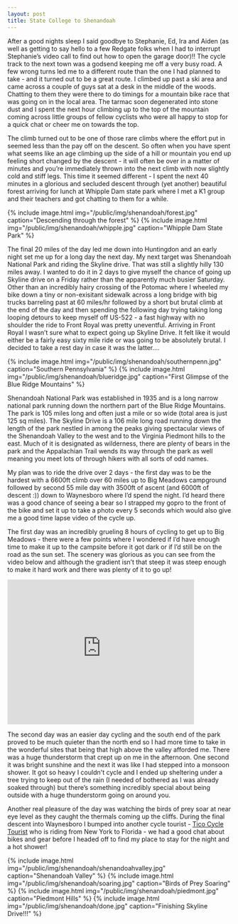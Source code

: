```yaml
---
layout: post
title: State College to Shenandoah 
---
```


After a good nights sleep I said goodbye to Stephanie, Ed, Ira and Aiden (as well as getting to say hello to a few Redgate folks when I had to interrupt Stephanie’s video call to find out how to open the garage door)!! The cycle track to the next town was a godsend keeping me off a very busy road. A few wrong turns led me to a different route than the one I had planned to take - and it turned out to be a great route. I climbed up past a ski area and came across a couple of guys sat at a desk in the middle of the woods. Chatting to them they were there to do timings for a mountain bike race that was going on in the local area. The tarmac soon degenerated into stone dust and I spent the next hour climbing up to the top of the mountain coming across little groups of fellow cyclists who were all happy to stop for a quick chat or cheer me on towards the top. 

The climb turned out to be one of those rare climbs where the effort put in seemed less than the pay off on the descent. So often when you have spent what seems like an age climbing up the side of a hill or mountain you end up feeling short changed by the descent - it will often be over in a matter of minutes and you’re immediately thrown into the next climb with now slightly cold and stiff legs. This time it seemed different - I spent the next 40 minutes in a glorious and secluded descent through (yet another) beautiful forest arriving for lunch at Whipple Dam state park where I met a K1 group and their teachers and got chatting to them for a while. 

{% include image.html img="/public/img/shenandoah/forest.jpg" caption="Descending through the forest" %}
{% include image.html img="/public/img/shenandoah/whipple.jpg" caption="Whipple Dam State Park" %}

The final 20 miles of the day led me down into Huntingdon and an early night set me up for a long day the next day. My next target was Shenandoah National Park and riding the Skyline drive. That was still a slightly hilly 130 miles away. I wanted to do it in 2 days to give myself the chance of going up Skyline drive on a Friday rather than the apparently much busier Saturday. Other than an incredibly hairy crossing of the Potomac where I wheeled my bike down a tiny or non-exisitant sidewalk across a long bridge with big trucks barreling past at 60 miles/hr followed by a short but brutal climb at the end of the day and then spending the following day trying taking long looping detours to keep myself off US-522 - a fast highway with no shoulder the ride to Front Royal was pretty uneventful. Arriving in Front Royal I wasn’t sure what to expect going up Skyline Drive. It felt like it would either be a fairly easy sixty mile ride or was going to be absolutely brutal. I decided to take a rest day in case it was the latter…. 

{% include image.html img="/public/img/shenandoah/southernpenn.jpg" caption="Southern Pennsylvania" %}
{% include image.html img="/public/img/shenandoah/blueridge.jpg" caption="First Glimpse of the Blue Ridge Mountains" %}

Shenandoah National Park was established in 1935 and is a long narrow national park running down the northern part of the Blue Ridge Mountains. The park is 105 miles long and often just a mile or so wide (total area is just 125 sq miles). The Skyline Drive is a 106 mile long road running down the length of the park nestled in among the peaks giving spectacular views of the Shenandoah Valley to the west and to the Virginia Piedmont hills to the east. Much of it is designated as wilderness, there are plenty of bears in the park and the Appalachian Trail wends its way through the park as well meaning you meet lots of through hikers with all sorts of odd names.

My plan was to ride the drive over 2 days - the first day was to be the hardest with a 6600ft climb over 60 miles up to Big Meadows campground followed by second 55 mile day with 3500ft of ascent (and 6000ft of descent :)) down to Waynesboro where I’d spend the night. I’d heard there was a good chance of seeing a bear so I strapped my gopro to the front of the bike and set it up to take a photo every 5 seconds which would also give me a good time lapse video of the cycle up.

The first day was an incredibly grueling 8 hours of cycling to get up to Big Meadows - there were a few points where I wondered if I’d have enough time to make it up to the campsite before it got dark or if I’d still be on the road as the sun set. The scenery was glorious as you can see from the video below and although the gradient isn’t that steep it was steep enough to make it hard work and there was plenty of it to go up!

<iframe width="420" height="325" src="http://www.youtube.com/embed/7h0bwnZiZBw" frameborder="0" allowfullscreen="allowfullscreen ">&nbsp;</iframe>

The second day was an easier day cycling and the south end of the park proved to be much quieter than the north end so I had more time to take in the wonderful sites that being that high above the valley afforded me. There was a huge thunderstorm that crept up on me in the afternoon. One second it was bright sunshine and the next it was like I had stepped into a monsoon shower. It got so heavy I couldn't cycle and I ended up sheltering under a tree trying to keep out of the rain (I needed of bothered as I was already soaked through) but there’s something incredibly special about being outside with a huge thunderstorm going on around you. 

Another real pleasure of the day was watching the birds of prey soar at near eye level as they caught the thermals coming up the cliffs. During the final descent into Waynesboro I bumped into another cycle tourist - [Tico Cycle Tourist](http://www.ticocycletourist.com) who is riding from New York to Florida - we had a good chat about bikes and gear before I headed off to find my place to stay for the night and a hot shower!

{% include image.html img="/public/img/shenandoah/shenandoahvalley.jpg" caption="Shenandoah Valley" %}
{% include image.html img="/public/img/shenandoah/soaring.jpg" caption="Birds of Prey Soaring" %}
{% include image.html img="/public/img/shenandoah/piedmont.jpg" caption="Piedmont Hills" %}
{% include image.html img="/public/img/shenandoah/done.jpg" caption="Finishing Skyline Drive!!!" %}
